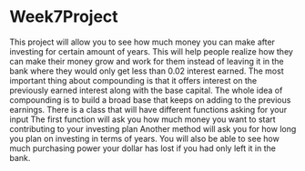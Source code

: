 # Week7Project
This project will allow you to see how much money you can make after investing for certain amount of years. 
This will help people realize how they can make their money grow and work for them instead of leaving it in the bank where they would only get less than 0.02 interest earned.
The most important thing about compounding is that it offers interest on the previously earned interest along with the base capital. The whole idea of compounding is to build a broad base that keeps on adding to the previous earnings.
There is a class that will have different functions asking for your input
The first function will ask you how much money you want to start contributing to your investing plan
Another method will ask you for how long you plan on investing in terms of years.
You will also be able to see how much purchasing power your dollar has lost if you had only left it in the bank.
